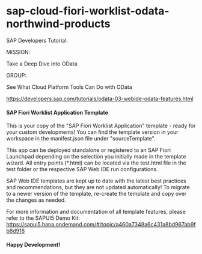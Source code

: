 # sap-cloud-fiori-worklist-odata-northwind-products
SAP Developers Tutorial:

MISSION:

Take a Deep Dive into OData

GROUP:

See What Cloud Platform Tools Can Do with OData


https://developers.sap.com/tutorials/odata-03-webide-odata-features.html


#### SAP Fiori Worklist Application Template ####

This is your copy of the "SAP Fiori Worklist Application" template - ready for your custom developments!
You can find the template version in your workspace in the manifest.json file under "sourceTemplate".


This app can be deployed standalone or registered to an SAP Fiori Launchpad depending on the selection you initially
made in the template wizard. All entry points (*.html) can be located via the test.html file in the test folder or the
respective SAP Web IDE run configurations.

SAP Web IDE templates are kept up to date with the latest best practices and recommendations, but they are not updated
automatically! To migrate to a newer version of the template, re-create the template and copy over the changes as needed.

For more information and documentation of all template features, please refer to the SAPUI5 Demo Kit:
https://sapui5.hana.ondemand.com/#/topic/a460a7348a6c431a8bd967ab9fb8d918

#### Happy Development! ####
